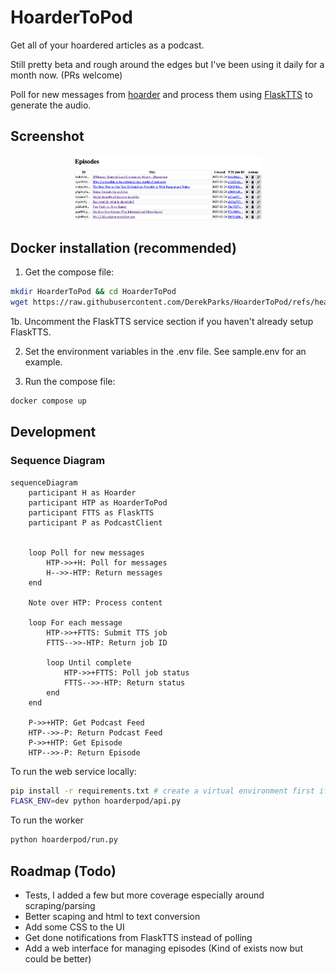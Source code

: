 # HoarderToPod
Get all of your hoardered articles as a podcast.

Still pretty beta and rough around the edges but I've been using it daily for a month now. (PRs welcome)

Poll for new messages from [hoarder](https://github.com/hoarder-app/hoarder) and process them using [FlaskTTS](https://github.com/DerekParks/FlaskTtS/) to generate the audio.

## Screenshot
<p align="center">
    <img src="docs/screenshot1.png" alt="Screenshot" width="300">
</p>


## Docker installation (recommended)

1. Get the compose file:
```bash
mkdir HoarderToPod && cd HoarderToPod
wget https://raw.githubusercontent.com/DerekParks/HoarderToPod/refs/heads/main/docker-compose.yaml
```
1b. Uncomment the FlaskTTS service section if you haven't already setup FlaskTTS.

2. Set the environment variables in the .env file. See sample.env for an example.

3. Run the compose file:
```bash
docker compose up
```


## Development

### Sequence Diagram

```mermaid
sequenceDiagram
    participant H as Hoarder
    participant HTP as HoarderToPod
    participant FTTS as FlaskTTS
    participant P as PodcastClient


    loop Poll for new messages
        HTP->>+H: Poll for messages
        H-->>-HTP: Return messages
    end

    Note over HTP: Process content

    loop For each message
        HTP->>+FTTS: Submit TTS job
        FTTS-->>-HTP: Return job ID

        loop Until complete
            HTP->>+FTTS: Poll job status
            FTTS-->>-HTP: Return status
        end
    end

    P->>+HTP: Get Podcast Feed
    HTP-->>-P: Return Podcast Feed
    P->>+HTP: Get Episode
    HTP-->>-P: Return Episode
```


To run the web service locally:
```bash
pip install -r requirements.txt # create a virtual environment first if you want
FLASK_ENV=dev python hoarderpod/api.py
```

To run the worker
```bash
python hoarderpod/run.py
```

## Roadmap (Todo)
- Tests, I added a few but more coverage especially around scraping/parsing
- Better scaping and html to text conversion
- Add some CSS to the UI
- Get done notifications from FlaskTTS instead of polling
- Add a web interface for managing episodes (Kind of exists now but could be better)
